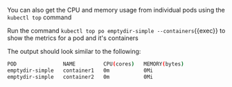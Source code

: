 You can also get the CPU and memory usage from individual pods using the `kubectl top` command

Run the command `kubectl top po emptydir-simple --containers`{{exec}} to show the metrics for a pod and it's containers

The output should look similar to the following:

```bash
POD               NAME         CPU(cores)   MEMORY(bytes)   
emptydir-simple   container1   0m           0Mi             
emptydir-simple   container2   0m           0Mi
```